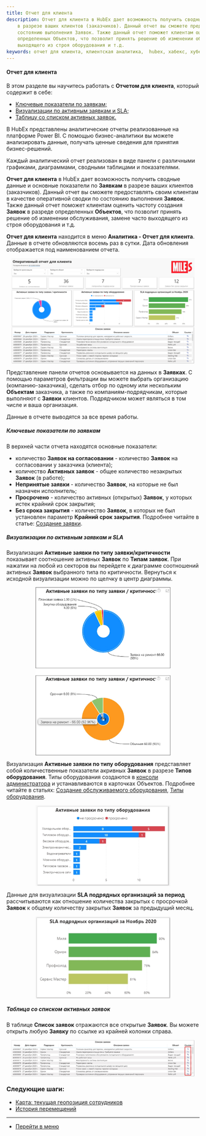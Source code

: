 ```yaml
---
title: Отчет для клиента
description: Отчет для клиента в HubEx дает возможность получить сводные данные и основные показатели по Заявкам
    в разрезе ваших клиентов (заказчиков). Данный отчет вы сможете предоставлять своим клиентам в качестве оперативной сводки по
    состоянию выполнения Заявок. Также данный отчет поможет клиентам оценить частоту создания Заявок в разреде
    определенных Объектов, что позволит принять решение об изменении обслуживания, замене часто
    выходящего из строя оборудования и т.д.
keywords: отчет для клиента, клиентская аналитика,  hubex, хабекс, хубекс, хабикс
---
```


#### Отчет для клиента
В этом разделе вы научитесь работать с <Strong>Отчетом для клиента</Strong>, который содержит в себе:
<html>
<meta charset="utf-8">

<ul>
    <li><a href="#kpi">Ключевые показатели по заявкам;</a></li>
    <li><a href="#diagramms">Визуализации по активным заявкам и SLA;</a></li>
    <li><a href="#table">Таблицу со списком активных заявок.</a></li>
 
</ul>
</html>
<body>
<p>В HubEx представлены аналитические отчеты реализованные на платформе Power BI. С помощью бизнес-аналитики вы
    можете анализировать данные, получать ценные сведения для принятия бизнес-решений.</p>
<p>Каждый аналитический отчет реализован в виде панели с различными графиками, диаграммами, сводными
    таблицами и показателями.</p>
<p><Strong>Отчет для клиента</Strong> в HubEx дает возможность получить сводные данные и основные показатели по <Strong>Заявкам</Strong>
    в разрезе ваших клиентов (заказчиков). Данный отчет вы сможете предоставлять своим клиентам в качестве оперативной сводки по
    состоянию выполнения <Strong>Заявок</Strong>. Также данный отчет поможет клиентам оценить частоту создания <Strong>Заявок</Strong> в разреде
    определенных <Strong>Объектов</Strong>, что позволит принять решение об изменении обслуживания, замене часто
    выходящего из строя оборудования и т.д. </p>

<p><Strong>Отчет для клиента</Strong> находится в меню <Strong>Аналитика - Отчет для клиента</Strong>. Данные
    в отчете обновляются восемь раз в
    сутки.
    Дата
    обновления отображается под наименованием отчета. </p>
<div>
    <img style="margin: 0 auto; display: block; max-width: 95%;"
         src="/attachments/images/FAQ/USER/ClientsAnalitics/ClientsAnalitics.png"/>
</div>
<p>Представление панели отчетов основывается на данных в <Strong>Заявках</Strong>. С помощью параметров фильтрации вы можете выбрать организацию
    (компанию-заказчика), сделать отбор по одному или нескольким <Strong>Объектам</Strong> заказчика, а также по
    компаниям-подрядчикам, которые выполняют с <Strong>Заявки</Strong> клиентов. Подрядчиком может являться в том числе и ваша организация.
</p>
<p>Данные в отчете выводятся за все время работы.</p>

<h5 id="kpi">Ключевые показатели по заявкам</h5>
<p>В верхней части отчета находятся основные показатели:</p>
<ul>
    <li>количество <Strong>Заявок на согласовании</Strong> - количество <Strong>Заявок</Strong> на согласовании у заказчика (клиента);</li>
    <li>количество <Strong>Активных заявок</Strong> - общее количество незакрытых <Strong>Заявок</Strong> (в работе);</li>
    <li><Strong>Непринятые заявки</Strong> - количество <Strong>Заявок</Strong>, на которые не был назначен исполнитель;</li>
    <li><Strong>Просрочено</Strong> - количество активных (открытых) <Strong>Заявок</Strong>, у которых истек крайний срок закрытия;</li>
    <li><Strong>Без срока закрытия</Strong> - количество <Strong>Заявок</Strong>, в которых не был установлен параметр <Strong>Крайний срок закрытия</Strong>. Подробнее читайте в статье: <a href="https://wiki.hubex.ru/docs/FAQ/RU/user/CreatingTicket.html">Создание заявки</a>.</li>

</ul>

<h5 id="diagramms">Визуализации по активным заявкам и SLA</h5>
<p>Визуализация <Strong>Активные заявки по типу заявки/критичности</Strong> показывает соотношение активных <Strong>Заявок</Strong> по <Strong>Типам заявок</Strong>. При
    нажатии на любой из секторов вы перейдете к диаграмме соотношений активных <Strong>Заявок</Strong> выбранного типа по
    критичности. Вернуться к исходной визуализации можно по щелчку в центр диаграммы.</p>

<div>
    <img style="margin: 0 auto; display: block; max-width: 70%;"
         src="/attachments/images/FAQ/USER/ClientsAnalitics/TypeCritical.jpg"/>
</div>

<p>Визуализация <Strong>Активные заявки по типу оборудования</Strong> представляет собой количественные показатели акривных <Strong>Заявок</Strong> в разрезе <Strong>Типов
    оборудования</Strong>. Типы оборудования создаются в <a
            href="https://wiki.hubex.ru/docs/FAQ/RU/admin/HowToEnterTheAdmin.html">консоли
        администратора</a> и устанавливаются в карточках Объектов. Подробнее
    читайте в статьях: <a href="https://wiki.hubex.ru/docs/FAQ/RU/user/CreatingObjects.html">Создание обслуживаемого
        оборудования</a>, <a href="https://wiki.hubex.ru/docs/FAQ/RU/admin/ObjectsType.html">Типы оборудования</a>.</p>
        <div>
    <img style="margin: 0 auto; display: block; max-width: 70%;"
         src="/attachments/images/FAQ/USER/ClientsAnalitics/Diagram.jpg"/>
</div>

<p>Данные для визуализации <Strong>SLA подрядных организаций за период</Strong> рассчитываются как отношение количества закрытых с
    просрочкой <Strong>Заявок</Strong> к общему количеству закрытых <Strong>Заявок</Strong> за предыдущий месяц.</p>
    <div>
    <img style="margin: 0 auto; display: block; max-width: 70%;"
         src="/attachments/images/FAQ/USER/ClientsAnalitics/Diagram2.jpg"/>
</div>


<h5 id="table">Таблица со списком активных заявок</h5>
<p>В таблице <Strong>Список заявок</Strong> отражаются все открытые <Strong>Заявок</Strong>. Вы можете открыть любую <Strong>Заявку</Strong> по ссылке из крайней колонки справа. </p>
<div>
    <img style="margin: 0 auto; display: block; max-width: 95%;"
         src="/attachments/images/FAQ/USER/ClientsAnalitics/list.jpg"/>
</div>
</body>

### Следующие шаги:
- [Карта: текущая геопозиция сотрудников](./GeoPosition.md)
- [История перемещений](./Geotracking.md)

___
- [Перейти в меню](http://wiki.hubex.ru)
